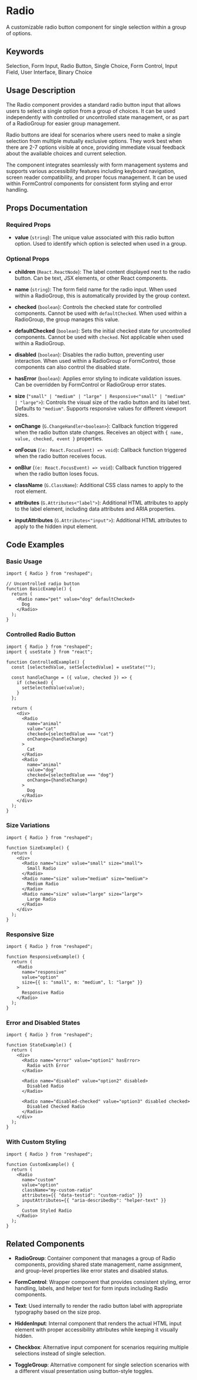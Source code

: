 # Radio

A customizable radio button component for single selection within a group of options.

## Keywords

Selection, Form Input, Radio Button, Single Choice, Form Control, Input Field, User Interface, Binary Choice

## Usage Description

The Radio component provides a standard radio button input that allows users to select a single option from a group of choices. It can be used independently with controlled or uncontrolled state management, or as part of a RadioGroup for easier group management.

Radio buttons are ideal for scenarios where users need to make a single selection from multiple mutually exclusive options. They work best when there are 2-7 options visible at once, providing immediate visual feedback about the available choices and current selection.

The component integrates seamlessly with form management systems and supports various accessibility features including keyboard navigation, screen reader compatibility, and proper focus management. It can be used within FormControl components for consistent form styling and error handling.

## Props Documentation

### Required Props

- **value** (`string`): The unique value associated with this radio button option. Used to identify which option is selected when used in a group.

### Optional Props

- **children** (`React.ReactNode`): The label content displayed next to the radio button. Can be text, JSX elements, or other React components.

- **name** (`string`): The form field name for the radio input. When used within a RadioGroup, this is automatically provided by the group context.

- **checked** (`boolean`): Controls the checked state for controlled components. Cannot be used with `defaultChecked`. When used within a RadioGroup, the group manages this value.

- **defaultChecked** (`boolean`): Sets the initial checked state for uncontrolled components. Cannot be used with `checked`. Not applicable when used within a RadioGroup.

- **disabled** (`boolean`): Disables the radio button, preventing user interaction. When used within a RadioGroup or FormControl, those components can also control the disabled state.

- **hasError** (`boolean`): Applies error styling to indicate validation issues. Can be overridden by FormControl or RadioGroup error states.

- **size** (`"small" | "medium" | "large" | Responsive<"small" | "medium" | "large">`): Controls the visual size of the radio button and its label text. Defaults to `"medium"`. Supports responsive values for different viewport sizes.

- **onChange** (`G.ChangeHandler<boolean>`): Callback function triggered when the radio button state changes. Receives an object with `{ name, value, checked, event }` properties.

- **onFocus** (`(e: React.FocusEvent) => void`): Callback function triggered when the radio button receives focus.

- **onBlur** (`(e: React.FocusEvent) => void`): Callback function triggered when the radio button loses focus.

- **className** (`G.ClassName`): Additional CSS class names to apply to the root element.

- **attributes** (`G.Attributes<"label">`): Additional HTML attributes to apply to the label element, including data attributes and ARIA properties.

- **inputAttributes** (`G.Attributes<"input">`): Additional HTML attributes to apply to the hidden input element.

## Code Examples

### Basic Usage

```tsx
import { Radio } from "reshaped";

// Uncontrolled radio button
function BasicExample() {
  return (
    <Radio name="pet" value="dog" defaultChecked>
      Dog
    </Radio>
  );
}
```

### Controlled Radio Button

```tsx
import { Radio } from "reshaped";
import { useState } from "react";

function ControlledExample() {
  const [selectedValue, setSelectedValue] = useState("");

  const handleChange = ({ value, checked }) => {
    if (checked) {
      setSelectedValue(value);
    }
  };

  return (
    <div>
      <Radio
        name="animal"
        value="cat"
        checked={selectedValue === "cat"}
        onChange={handleChange}
      >
        Cat
      </Radio>
      <Radio
        name="animal"
        value="dog"
        checked={selectedValue === "dog"}
        onChange={handleChange}
      >
        Dog
      </Radio>
    </div>
  );
}
```

### Size Variations

```tsx
import { Radio } from "reshaped";

function SizeExample() {
  return (
    <div>
      <Radio name="size" value="small" size="small">
        Small Radio
      </Radio>
      <Radio name="size" value="medium" size="medium">
        Medium Radio
      </Radio>
      <Radio name="size" value="large" size="large">
        Large Radio
      </Radio>
    </div>
  );
}
```

### Responsive Size

```tsx
import { Radio } from "reshaped";

function ResponsiveExample() {
  return (
    <Radio
      name="responsive"
      value="option"
      size={{ s: "small", m: "medium", l: "large" }}
    >
      Responsive Radio
    </Radio>
  );
}
```

### Error and Disabled States

```tsx
import { Radio } from "reshaped";

function StateExample() {
  return (
    <div>
      <Radio name="error" value="option1" hasError>
        Radio with Error
      </Radio>

      <Radio name="disabled" value="option2" disabled>
        Disabled Radio
      </Radio>

      <Radio name="disabled-checked" value="option3" disabled checked>
        Disabled Checked Radio
      </Radio>
    </div>
  );
}
```

### With Custom Styling

```tsx
import { Radio } from "reshaped";

function CustomExample() {
  return (
    <Radio
      name="custom"
      value="option"
      className="my-custom-radio"
      attributes={{ "data-testid": "custom-radio" }}
      inputAttributes={{ "aria-describedby": "helper-text" }}
    >
      Custom Styled Radio
    </Radio>
  );
}
```

## Related Components

- **RadioGroup**: Container component that manages a group of Radio components, providing shared state management, name assignment, and group-level properties like error states and disabled status.

- **FormControl**: Wrapper component that provides consistent styling, error handling, labels, and helper text for form inputs including Radio components.

- **Text**: Used internally to render the radio button label with appropriate typography based on the size prop.

- **HiddenInput**: Internal component that renders the actual HTML input element with proper accessibility attributes while keeping it visually hidden.

- **Checkbox**: Alternative input component for scenarios requiring multiple selections instead of single selection.

- **ToggleGroup**: Alternative component for single selection scenarios with a different visual presentation using button-style toggles.
